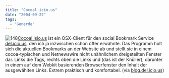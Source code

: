 ```yaml
---
title: "Cocoal.icio.us"
date: "2004-09-22"
tags:
  - "Generde"
---
```


![148](/images/webpropaganda/148.png)[Cocoal.isio.us](http://www.scifihifi.com/cocoalicious/) ist ein OSX-Client für den social Bookmark Service [del.icio.us](http://del.icio.us), den ich ja inzwischen schon öfter erwähnte. Das Programm holt sich die aktuellen Bookmarks an der Website ab und stellt sie in einem cocoa-typischen und Netnewswire nicht unähnlichem dreigeteilten Fenster dar. Links die Tags, rechts oben die Links und (das ist der Knüller), darunter in einem auf dem Webkit basierenden Browserfenster den Inhalt der ausgewählten Links. Extrem praktisch und komfortabel. (via [blog.del.icio.us](http://blog.del.icio.us/))
